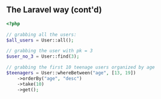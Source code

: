 The Laravel way (cont'd)
------------------------
```php
<?php

// grabbing all the users:
$all_users = User::all();

// grabbing the user with pk = 3
$user_no_3 = User::find(3);

// grabbing the first 10 teenage users organized by age
$teenagers = User::whereBetween("age", [13, 19])
    ->orderBy("age", "desc")
    ->take(10)
    ->get();
```
